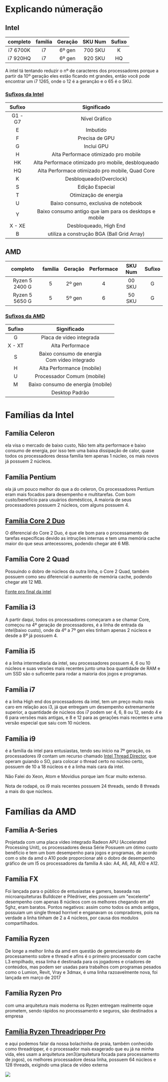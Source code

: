 # Explicando númeração

## Intel
| completo | família | Geração | SKU Num | Sufixo |
|:--------:|:-------:|:-------:|:-------:|:------:|
|i7 6700K| i7 | 6º gen | 700 SKU | K |
|i7 920HQ| i7 | 6º gen | 920 SKU | HQ |

A intel tá tentando reduzir o nº de caracteres dos processadores porque a partir da 10º geração eles estão ficando mt grandes, então você pode encontrar um i7 1265, onde o 12 é a geranção e o 65 é o SKU.

### [Sufixos da Intel](https://www.intel.com.br/content/www/br/pt/processors/processor-numbers.html)
| Sufixo | Significado |
|:------:|:-----------:|
| G1 - G7 | Nível Gráfico |
| E | Imbutido |
| F | Precisa de GPU |
| G | Inclui GPU |
| H | Alta Performace otimizado pro mobile |
| HK | Alta Performace otimizado pro mobile, desbloqueado |
| HQ | Alta Performace otimizado pro mobile, Quad Core |
| K | Desbloqueado(Overclock) |
| S | Edição Especial |
| T | Otimização de energia |
| U | Baixo consumo, exclusiva de notebook |
| Y | Baixo consumo antigo que iam para os desktops e mobile |
| X - XE | Desbloqueado, High End |
| B | utiliza a construção BGA (Ball Grid Array) |

## AMD
| completo | família | Geração | Performace | SKU Num | Sufixo |
|:--------:|:-------:|:-------:|:----------:|:-------:|:------:|
|Ryzen 5 2400 G| 5 | 2º gen | 4 | 00 SKU | G |
|Ryzen 5 5650 G| 5 | 5º gen | 6 | 50 SKU | G |

### [Sufixos da AMD](https://gpjinformatica.wordpress.com/2019/08/26/como-identificar-os-processadores-amd-ryzen/)
| Sufixo | Significado |
|:------:|:-----------:|
| G | Placa de vídeo integrada |
| X - XT | Alta Performace |
| S | Baixo consumo de energia<br> Com vídeo integrado |
| H | Alta Performance (mobile) |
| U |Processador Comum (mobile)  |
| M | Baixo consumo de energia (mobile) |
|  | Desktop Padrão |

# **Famílias da Intel**

## Família Celeron
ela visa o mercado de baixo custo, Não tem alta performace e baixo consumo de energia, por isso tem uma baixa dissipação de calor, quase todos os processadores dessa família tem apenas 1 núcleo, os mais novos já possuem 2 núcleos.

## Família Pentium
ela já um pouco melhor do que a do celeron, Os processadores Pentium eram mais focados para desempenho e multitarefas. Com bom custo/benefício para usuários domésticos, A maioria de seus processadores possuem 2 núcleos, com alguns possuem 4.

## [Família Core 2 Duo](https://www.intel.com.br/content/www/br/pt/support/articles/000007500/processors/intel-core-processors.html)
O diferencial do Core 2 Duo, é que ele bom para o processamento de tarefas específicas devido as intruções internas e tem uma memória cache maior do que seus antecessores, podendo chegar até 6 MB.

## Família Core 2 Quad
Possuindo o dobro de núcleos da outra linha, o Core 2 Quad, também possuem como seu diferencial o aumento de memória cache, podendo chegar até 12 MB.

[Fonte pro final da intel](https://www.intel.com.br/content/www/br/pt/support/articles/000005505/processors.html)

## Família i3
A partir daqui, todos os processadores começaram a se chamar Core, começou na 4º geração de processadores, é a linha de entrada da intel(baixo custo), onde da 4º a 7º gen eles tinham apenas 2 núcleos e desde a 8º já possuem 4.

## Família i5
é a linha intermediaria da intel, seu processadores possuem 4, 6 ou 10 núcleos e suas versões mais recentes junto uma boa quantidade de RAM e um SSD são o suficente para rodar a maioria dos jogos e programas.

## Família i7
é a linha High end dos processadores da intel, tem um preço muito mais caro em relação aos i3, já que entregam um desempenho extremamente superior, a quantidade de núcleos dos i7 podem ser 4, 6, 8 ou 12, sendo 4 e 6 para versões mais antigas, e 8 e 12 para as gerações mais recentes e uma versão especial que saiu com 10 núcleos.

## Família i9
é a família da intel para entusiastas, tendo seu início na 7º geração, os processadores i9 contam um recurso chamado [Intel Thread Director](https://www.youtube.com/watch?v=h4ENatPLsro), que operam guiando o SO, para colocar o thread certo no núcleo certo, possuem de 10 a 18 núcleos e é a linha mais cara da intel.

Não Falei do Xeon, Atom e Movidius porque iam ficar muito extenso.

Nota de rodapé, os i9 mais recentes possuem 24 threads, sendo 8 threads a mais do que núcleos.

# **Famílias da AMD**

## Família A-Series
Projetada com uma placa vídeo integrado Radeon APU (Accelerated Processing Unit), os processadores dessa Série Possuem um ótimo custo benéficio e tem um bom desempenho para jogos e programas, de acordo com o site da amd o A10 pode proporcionar até o dobro de desempenho gráfico de um I5
os processadores da família A são: A4, A6, A8, A10 e A12.

## Família FX
Foi lançada para o público de entusiastas e gamers, baseada nas microarquiteturas Bulldozer e Piledriver, eles possuem um "excelente" desempenho com apenas 8 núcleos com os melhores chegando em até 5ghz, eram baratos.
Pontos negativos: assim como todos os amds antigos, possuiam um single thread horrível e enganavam os compradores, pois na verdade a linha tinham de 2 a 4 núcleos, por causa dos modulos compartilhados.

## Família Ryzen
De longe a melhor linha da amd em questão de gerenciamento de processamento sobre e thread e afins é o primeiro processador com cache L3 empilhado, essa linha é destinada para os jogadores e criadores de conteúdos, mas podem ser usadas para trabalhos com programas pesados como o Lumion, Revit, Vray e 3dmax, é uma linha razoavelmente nova, foi lançada em março de 2017

## Família Ryzen Pro
com uma arquitetura mais moderna os Ryzen entregam realmente oque prometem, sendo rápidos no processamento e seguros, são destinados a empresa

## [Família Ryzen Threadripper Pro](https://www.amd.com/pt/processors/ryzen-threadripper-pro)
e aqui podemos falar da nossa bolachinha de praia, também conhecido como threadripper, é o processador mais exagerado que eu já na minha vida, eles usam a arquitetura zen3(arquitetura focada para processamento de jogos), os melhores processadore dessa linha, possuem 64 núcleos e 128 threads, exigindo uma placa de vídeo externa

<img src="https://i.imgur.com/sRr37fH.png">

# 